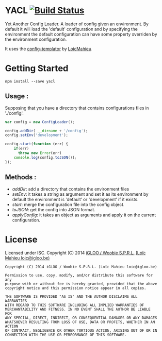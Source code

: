 # YACL [![Build Status](https://travis-ci.org/iGLOO-be/yacl.svg?branch=master)](https://travis-ci.org/iGLOO-be/yacl)
Yet Another Config Loader.
A loader of config given an environment.
By default it will load the 'default' configuration and by specifying the environment the default configuration can have some property overriden by the environment configuration.

It uses the [config-templator][config-templator] by [LoicMahieu][loicMahieu].

# Getting Started

```
npm install --save yacl
```

## Usage :
Supposing that you have a directory that contains configurations files in './config'.

```js
var config = new ConfigLoader();

config.addDir( __dirname + '/config');
config.setEnv('development');

config.start(function (err) {
    if(err)
      throw new Error(err)
    console.log(config.toJSON());
});
```

## Methods :

- *addDir*: add a directory that contains the environment files
- *setEnv*: it takes a string as argument and set it as its environment by default the environment is 'default' or 'development' if it exists.
- *start*: merge the configuration file into the config object.
- *toJSON*: get the config into JSON format.
- *applyConfig*: it takes an object as arguments and apply it on the current configuration.

# License
Licensed under ISC.
Copyright (C) 2014 [iGLOO / Woobie S.P.R.L.][igloo] [(Loïc Mahieu loic@igloo.be)][loicMahieu]
```
Copyright (C) 2014 iGLOO / Woobie S.P.R.L. (Loïc Mahieu loic@igloo.be)

Permission to use, copy, modify, and/or distribute this software for any
purpose with or without fee is hereby granted, provided that the above
copyright notice and this permission notice appear in all copies.

THE SOFTWARE IS PROVIDED "AS IS" AND THE AUTHOR DISCLAIMS ALL WARRANTIES
WITH REGARD TO THIS SOFTWARE INCLUDING ALL IMPLIED WARRANTIES OF
MERCHANTABILITY AND FITNESS. IN NO EVENT SHALL THE AUTHOR BE LIABLE FOR
ANY SPECIAL, DIRECT, INDIRECT, OR CONSEQUENTIAL DAMAGES OR ANY DAMAGES
WHATSOEVER RESULTING FROM LOSS OF USE, DATA OR PROFITS, WHETHER IN AN ACTION
OF CONTRACT, NEGLIGENCE OR OTHER TORTIOUS ACTION, ARISING OUT OF OR IN
CONNECTION WITH THE USE OR PERFORMANCE OF THIS SOFTWARE.
```

 [igloo]: http://www.igloo.be
 [loicMahieu]: https://github.com/LoicMahieu
 [config-templator]: https://github.com/LoicMahieu/config-templator